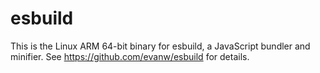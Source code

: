 # esbuild

This is the Linux ARM 64-bit binary for esbuild, a JavaScript bundler and minifier. See https://github.com/evanw/esbuild for details.
